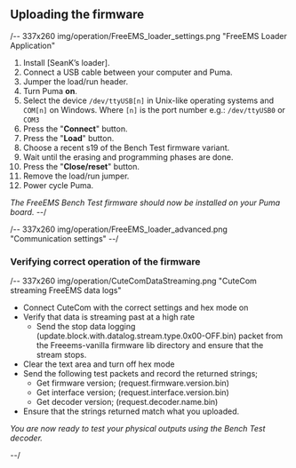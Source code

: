 ## Uploading the firmware ##

/-- 337x260 img/operation/FreeEMS_loader_settings.png "FreeEMS Loader Application"

1. Install [SeanK’s loader].
2. Connect a USB cable between your computer and Puma.
3. Jumper the load/run header.
4. Turn Puma **on**.
5. Select the device ``/dev/ttyUSB[n]`` in Unix-like operating systems and ``COM[n]`` on Windows. Where 
``[n]`` is the port number e.g.: ``/dev/ttyUSB0`` or ``COM3``
6. Press the "**Connect**" button.
7. Press the "**Load**" button.
8. Choose a recent s19 of the Bench Test firmware variant. 
9. Wait until the erasing and programming phases are done.
10. Press the "**Close/reset**" button.
11. Remove the load/run jumper.
12. Power cycle Puma.

*The FreeEMS Bench Test firmware should now be installed on your Puma board.*
--/

/-- 337x260 img/operation/FreeEMS_loader_advanced.png "Communication settings" --/

### Verifying correct operation of the firmware ###

/-- 337x260 img/operation/CuteComDataStreaming.png "CuteCom streaming FreeEMS data logs"
 - Connect CuteCom with the correct settings and hex mode on
 - Verify that data is streaming past at a high rate
 	- Send the stop data logging (update.block.with.datalog.stream.type.0x00-OFF.bin) packet from the Freeems-vanilla firmware lib directory and ensure that the stream stops.
 - Clear the text area and turn off hex mode
 - Send the following test packets and record the returned strings;
	- Get firmware version; (request.firmware.version.bin)
	- Get interface version; (request.interface.version.bin)
	- Get decoder version; (request.decoder.name.bin) 
- Ensure that the strings returned match what you uploaded.

*You are now ready to test your physical outputs using the Bench Test decoder.*

--/
